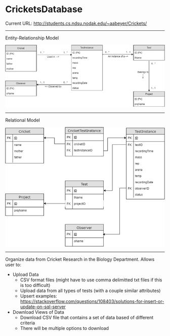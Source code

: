 # CricketsDatabase
Current URL: http://students.cs.ndsu.nodak.edu/~aabeyer/Crickets/

___

Entity-Relationship Model

![Alt text](/EntityRelationshipModel.png?raw=true "Optional Title")

___

Relational Model

![Alt text](/RelationalModel.png?raw=true "Optional Title")

___

Organize data from Cricket Research in the Biology Department.
Allows user to:
- Upload Data
  - CSV format files (might have to use comma delimitted txt files if this is too difficult)
  - Upload data from all types of tests (with a couple similar attributes)
  - Upsert examples: https://stackoverflow.com/questions/108403/solutions-for-insert-or-update-on-sql-server
- Download Views of Data
  - Download CSV file that contains a set of data based of different criteria
  - There will be multiple options to download
